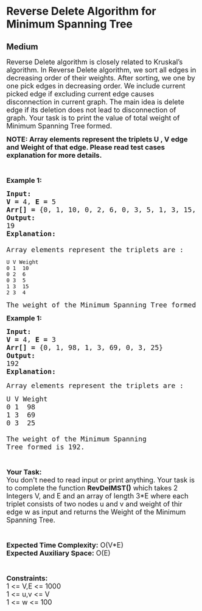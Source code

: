 # Reverse Delete Algorithm for Minimum Spanning Tree
## Medium
<div class="problems_problem_content__Xm_eO"><p><span style="font-size: 18px;">Reverse Delete algorithm is closely related to Kruskal’s algorithm. In Reverse Delete algorithm, we sort all edges in decreasing order of their weights. After sorting, we one by one pick edges in decreasing order. We include current picked edge if excluding current edge causes disconnection in current graph. The main idea is delete edge if its deletion does not lead to disconnection of graph. Your task is to print the value of total weight of Minimum Spanning Tree formed.</span></p>
<p><strong><span style="font-size: 18px;">NOTE: Array elements represent the triplets U , V edge and Weight of that edge. Please read test cases explanation for more details.</span></strong></p>
<p>&nbsp;</p>
<p><span style="font-size: 18px;"><strong>Example 1:</strong></span></p>
<pre><span style="font-size: 18px;"><strong>Input:</strong></span>
<span style="font-size: 18px;"><strong>V = </strong>4, <strong>E = </strong>5</span>
<span style="font-size: 18px;"><strong>Arr[] = </strong>{0, 1, 10, 0, 2, 6, 0, 3, 5, 1, 3, 15, 2, 3, 4}</span>
<span style="font-size: 18px;"><strong>Output:</strong></span>
<span style="font-size: 18px;">19</span>
<span style="font-size: 18px;"><strong>Explanation:<br><br></strong>Array elements represent the triplets are :</span></pre>
<pre><span>U V Weight<br>0 1  10<br>0 2  6<br>0 3  5<br>1 3  15<br>2 3  4</span></pre>
<pre><span style="font-size: 18px;"></span><span style="font-size: 18px;">The weight of the Minimum Spanning Tree formed is 19.</span></pre>
<p><span style="font-size: 18px;"><strong>Example 1:</strong></span></p>
<pre><span style="font-size: 18px;"><strong>Input:</strong></span>
<span style="font-size: 18px;"><strong>V = </strong>4, <strong>E = </strong>3</span>
<span style="font-size: 18px;"><strong>Arr[] = </strong>{0, 1, 98, 1, 3, 69, 0, 3, 25}</span>
<span style="font-size: 18px;"><strong>Output:</strong></span>
<span style="font-size: 18px;">192</span>
<span style="font-size: 18px;"><strong>Explanation:<br></strong></span>
<span style="font-size: 18px;">Array elements represent the triplets are :</span></pre>
<pre><span style="font-size: 18px;">U V Weight<br>0 1  98<br>1 3  69<br>0 3  25<br><br></span><span style="font-size: 18px;">The weight of the Minimum Spanning
Tree formed is 192.</span></pre>
<p>&nbsp;</p>
<p><span style="font-size: 18px;"><strong>Your Task:</strong><br>You don't need to read input or print anything. Your task is to complete the function <strong>RevDelMST()</strong> which takes 2 Integers V, and E and an array of length 3*E where each triplet consists of two nodes u and v and weight of thir edge w as input and returns the Weight of the Minimum Spanning Tree.</span></p>
<p>&nbsp;</p>
<p><span style="font-size: 18px;"><strong>Expected Time Complexity:</strong> O(V*E)<br><strong>Expected Auxiliary Space:</strong> O(E)</span></p>
<p>&nbsp;</p>
<p><span style="font-size: 18px;"><strong>Constraints:</strong></span><br><span style="font-size: 18px;">1 &lt;= V,E &lt;= 1000</span><br><span style="font-size: 18px;">1 &lt;= u,v &lt;= V<br>1 &lt;= w &lt;= 100</span></p></div>